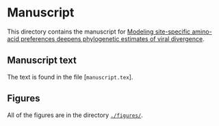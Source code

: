 # Manuscript

This directory contains the manuscript for [Modeling site-specific amino-acid preferences deepens phylogenetic estimates of viral divergence](manuscript.pdf).

## Manuscript text

The text is found in the file [`manuscript.tex`].

## Figures

All of the figures are in the directory [`./figures/`](./figures/).
